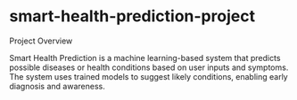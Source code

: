 # smart-health-prediction-project

Project Overview


Smart Health Prediction is a machine learning-based system that predicts possible diseases or health conditions based on user inputs and symptoms. The system uses trained models to suggest likely conditions, enabling early diagnosis and awareness.
